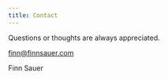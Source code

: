 ```yaml
---
title: Contact
---
```


Questions or thoughts are always appreciated.

finn@finnsauer.com

Finn Sauer